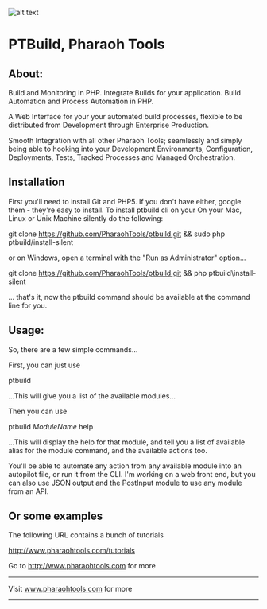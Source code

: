 ![alt text](http://www.pharaohtools.com/images/logo-pharaoh.png "Pharaoh Tools Build Server")

# PTBuild, Pharaoh Tools

## About:

Build and Monitoring in PHP. Integrate Builds for your application. Build Automation and Process Automation in PHP.

A Web Interface for your your automated build processes, flexible to be distributed from Development through
Enterprise Production.

Smooth Integration with all other Pharaoh Tools; seamlessly and simply being able to hooking into your Development
Environments, Configuration, Deployments, Tests, Tracked Processes and Managed Orchestration.

    
## Installation

First you'll need to install Git and PHP5. If you don't have either, google them - they're easy to install. To install
ptbuild cli on your On your Mac, Linux or  Unix Machine silently do the following:

git clone https://github.com/PharaohTools/ptbuild.git && sudo php ptbuild/install-silent

or on Windows, open a terminal with the "Run as Administrator" option...

git clone https://github.com/PharaohTools/ptbuild.git && php ptbuild\install-silent

... that's it, now the ptbuild command should be available at the command line for you.


## Usage:

So, there are a few simple commands...

First, you can just use

ptbuild

...This will give you a list of the available modules...

Then you can use

ptbuild *ModuleName* help

...This will display the help for that module, and tell you a list of available alias for the module command, and the
available actions too.

You'll be able to automate any action from any available module into an autopilot file, or run it from the CLI. I'm
working on a web front end, but you can also use JSON output and the PostInput module to use any module from an API.


## Or some examples

The following URL contains a bunch of tutorials

http://www.pharaohtools.com/tutorials

Go to http://www.pharaohtools.com for more

---------------------------------------
Visit www.pharaohtools.com for more
******************************